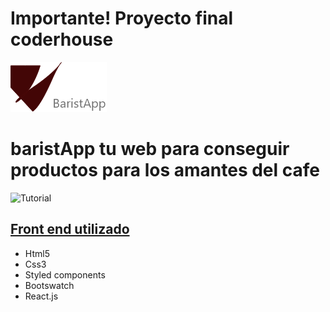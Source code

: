 
<h1>Importante! Proyecto final coderhouse</h1>

![Logo Type](https://github.com/Rodrigo-Novas/coderhouse-market-barista/blob/master/src/assets/logo-baristapp.png)

<h1>baristApp tu web para conseguir productos para los amantes del cafe</h1>

![Tutorial](https://github.com/Rodrigo-Novas/coderhouse-market-barista/blob/master/src/assets/output.gif)



<h2><u><strong>Front end utilizado</strong></u></h2>

<ul>
    <li>Html5</li>
    <li>Css3</li>
     <li>Styled components</li>
    <li>Bootswatch</li>
    <li>React.js</li>
</ul>

